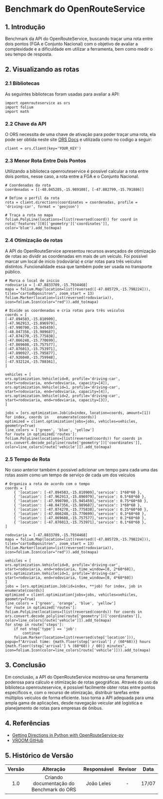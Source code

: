 # Benchmark do OpenRouteService

## 1. Introdução

Benchmark da API do OpenRouteService, buscando traçar uma rota entre dois pontos (FGA e Conjunto Nacional) com o objetivo de avaliar a complexidade e a dificuldade em utilizar a ferramenta, bem como medir o seu tempo de resposta.

## 2. Visualizando as rotas

### 2.1 Bibliotecas

As seguintes bibliotecas foram usadas para avaliar a API:

    import openrouteservice as ors
    import folium
    import math

### 2.2 Chave da API

O ORS necessita de uma chave de ativação para poder traçar uma rota, ela pode ser obtida neste site [ORS Docs](https://openrouteservice.org/dev/#/api-docs) e utilizada como no codigo a seguir:

    client = ors.Client(key='YOUR_KEY')

### 2.3 Menor Rota Entre Dois Pontos

Utilizando a biblioteca openrouteservice é possível calcular a rota entre dois pontos, nesse caso, a rota entre a FGA e o Conjunto Nacional.

    # Coordenadas da rota
    coordenadas = [[-48.045285,-15.989108], [-47.882799,-15.791886]]

    # Define o perfil da rota
    rota = client.directions(coordinates = coordenadas, profile = 'driving-car', format = 'geojson')

    # Traça a rota no mapa
    folium.PolyLine(locations=[list(reversed(coord)) for coord in rota['features'][0]['geometry']['coordinates']], color='blue').add_to(mapa)

### 2.4 Otimização de rotas 

A API do OpenRouteService apresentou recursos avançados de otimização de rotas ao dividir as coordenadas em mais de um veículo. Foi possível marcar um local de início (rodoviária) e criar rotas para três veículos distintos. Funcionalidade essa que também pode ser usada no transporte público.
    
    # Marca o local de inicio
    rodoviaria = [-47.8833709,-15.7934468]
    mapa = folium.Map(location=list(reversed([-47.885729,-15.798224])), tiles="cartodbpositron", zoom_start = 13)
    folium.Marker(location=list(reversed(rodoviaria)), icon=folium.Icon(color="red")).add_to(mapa)

    # Divide as coordenadas e cria rotas para três veiculos
    coords = [
    [-47.894583,-15.810909],
    [-47.962913,-15.896979],
    [-47.990700,-15.945459],
    [-48.047356,-15.989687],
    [-47.874270,-15.775838],
    [-47.866248,-15.770699],
    [-47.869608,-15.757577],
    [-47.876013,-15.753971],
    [-47.890927,-15.795877],
    [-47.926040,-15.759948],
    [-47.932124,-15.788361],
    ]

    vehicles = [
    ors.optimization.Vehicle(id=0, profile='driving-car', start=rodoviaria, end=rodoviaria, capacity=[4]),
    ors.optimization.Vehicle(id=1, profile='driving-car', start=rodoviaria, end=rodoviaria, capacity=[4]),
    ors.optimization.Vehicle(id=2, profile='driving-car', start=rodoviaria, end=rodoviaria, capacity=[3]),
    ]

    jobs = [ors.optimization.Job(id=index, location=coords, amount=[1]) for index, coords in    enumerate(coords)]
    optimized = client.optimization(jobs=jobs, vehicles=vehicles, geometry=True)
    line_colors = ['green', 'blue', 'yellow']
    for route in optimized['routes']:
    folium.PolyLine(locations=[list(reversed(coords)) for coords in ors.convert.decode_polyline(route['geometry'])['coordinates']], color=line_colors[route['vehicle']]).add_to(mapa)

### 2.5 Tempo de Rota

No caso anterior também é possível adicionar um tempo para cada uma das rotas assim como um tempo de serviço de cada um dos veículos
    
    # Organiza a rota de acordo com o tempo
    coords = [ 
        { 'location': [-47.894583,-15.810909],'service': 1*60*60 },
        { 'location': [-47.962913,-15.896979],'service': 0.5*60*60 },
        { 'location': [-47.990700,-15.945459],'service': 0.75*60*60 },
        { 'location': [-48.047356,-15.989687],'service': 1*60*60 },
        { 'location': [-47.874270,-15.775838],'service': 0.25*60*60 },
        { 'location': [-47.866248,-15.770699],'service': 0.3*60*60 },
        { 'location': [-47.869608,-15.757577],'service': 0.2*60*60 },
        { 'location': [-47.876013,-15.753971],'service': 0.1*60*60 },
    ]

    rodoviaria = [-47.8833709,-15.7934468]
    mapa = folium.Map(location=list(reversed([-47.885729,-15.798224])), tiles="cartodbpositron", zoom_start = 13)
    folium.Marker(location=list(reversed(rodoviaria)), icon=folium.Icon(color="red")).add_to(mapa)

    vehicles = [
    ors.optimization.Vehicle(id=0, profile='driving-car', start=rodoviaria, end=rodoviaria, time_window=[0, 2*60*60]),
    ors.optimization.Vehicle(id=1, profile='driving-car', start=rodoviaria, end=rodoviaria, time_window=[0, 4*60*60])
    ]
    jobs = [ors.optimization.Job(id=index, **job) for index, job in enumerate(coords)]
    optimized = client.optimization(jobs=jobs, vehicles=vehicles, geometry=True)
    line_colors = ['green', 'orange', 'blue', 'yellow']
    for route in optimized['routes']:
    folium.PolyLine(locations=[list(reversed(coords)) for coords in ors.convert.decode_polyline(route['geometry'])['coordinates']], color=line_colors[route['vehicle']]).add_to(mapa)
    for step in route['steps']:
        if not step['type'] == 'job':
            continue
        folium.Marker(location=list(reversed(step['location'])), popup=f"Arrival time: {math.floor(step['arrival'] / (60*60))} hours {math.floor((step['arrival'] % (60*60)) / 60)} minutes", icon=folium.Icon(color=line_colors[route['vehicle']])).add_to(mapa)

## 3. Conclusão

Em conclusão, a API do OpenRouteService mostrou-se uma ferramenta poderosa para cálculo e otimização de rotas geográficas. Através do uso da biblioteca openrouteservice, é possível facilmente obter rotas entre pontos específicos e, com o recurso de otimização, distribuir tarefas entre múltiplos veículos de forma eficiente. Isso torna a API adequada para uma ampla gama de aplicações, desde navegação veicular até logística e planejamento de rotas para empresas de ônibus.

## 4. Referências

- [Getting Directions in Python with OpenRouteService-py](https://syntaxbytetutorials.com/vehicle-route-optimization-in-python-with-openrouteservice/)
- [VROOM GitHub](https://github.com/VROOM-Project/vroom/blob/master/docs/API.md)

## 5. Histórico de Versão

| Versão | Alteração | Responsável | Revisor | Data  |
| :----: | :-------: | :---------: | :-----: | :---: | 
| 1.0    | Criando documentação do Benchmark do ORS | João Leles | - | 17/07 |
